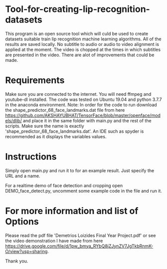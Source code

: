 # Tool-for-creating-lip-recognition-datasets

This program is an open source tool which will culd be used to create datasets suitable train lip recognition machine learning algorithms. All of the results are saved locally. No subtitle to audio or audio to video alignment is applied at the moment. The video is chopped at the times in which subtitles are presented in the video. There are alot of improvements that could be made.


# Requirements

Make sure you are connected to the internet.
You will need ffmpeg and youtube-dl installed.
The code was tested on Ubuntu 19.04 and python 3.7.7 in the anaconda environment.
Note: In order for the code to run download the shape_predictor_68_face_landmarks.dat file from here https://github.com/AKSHAYUBHAT/TensorFace/blob/master/openface/models/dlib/ and place it in the same folder with main.py and the rest of the scripts. Make sure the name is exactly 'shape_predictor_68_face_landmarks.dat'.
 An IDE such as spyder is recommended as it displays the variables values.
 
 
# Instructions 

Simply open main.py and run it to for an example result.
Just specify the URL and a name.

For a realtime demo of face detection and cropping open DEMO_face_detect.py, uncomment some example code in the file and run it.


# For more information and list of Options

Please read the pdf file 'Demetrios Loizides Final Year Project.pdf' or see the video demonstration I have made from here https://drive.google.com/file/d/1pw_bmya_RYbQ8jZJynZV7JgTkbRnmK-O/view?usp=sharing.

Thank you.
